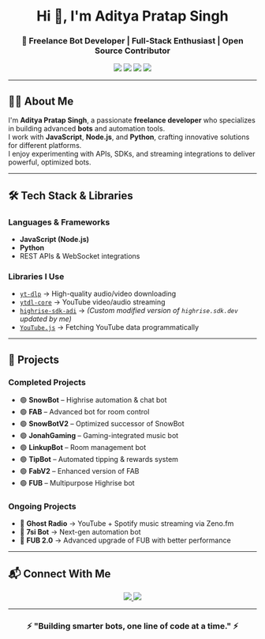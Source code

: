 <h1 align="center">Hi 👋, I'm Aditya Pratap Singh</h1>
<h3 align="center">🚀 Freelance Bot Developer | Full-Stack Enthusiast | Open Source Contributor</h3>

<p align="center">
  <img src="https://img.shields.io/badge/Code-JavaScript-yellow?style=for-the-badge&logo=javascript" />
  <img src="https://img.shields.io/badge/Node.js-339933?style=for-the-badge&logo=node.js&logoColor=white" />
  <img src="https://img.shields.io/badge/Python-3776AB?style=for-the-badge&logo=python&logoColor=white" />
  <img src="https://img.shields.io/badge/Open%20Source-Contributor-brightgreen?style=for-the-badge&logo=github" />
</p>

---

## 🧑‍💻 About Me

I'm **Aditya Pratap Singh**, a passionate **freelance developer** who specializes in building advanced **bots** and automation tools.  
I work with **JavaScript**, **Node.js**, and **Python**, crafting innovative solutions for different platforms.  
I enjoy experimenting with APIs, SDKs, and streaming integrations to deliver powerful, optimized bots.

---

## 🛠 Tech Stack & Libraries

### **Languages & Frameworks**
- **JavaScript (Node.js)**
- **Python**
- REST APIs & WebSocket integrations

### **Libraries I Use**
- [`yt-dlp`](https://github.com/yt-dlp/yt-dlp) → High-quality audio/video downloading  
- [`ytdl-core`](https://github.com/fent/node-ytdl-core) → YouTube video/audio streaming  
- [`highrise-sdk-adi`](https://github.com/Adixxhighrise/highrise-sdk-adi) → *(Custom modified version of `highrise.sdk.dev` updated by me)*  
- [`YouTube.js`](https://github.com/LuanRT/YouTube.js) → Fetching YouTube data programmatically

---

## 🚀 Projects

### **Completed Projects**
- 🟢 **SnowBot** – Highrise automation & chat bot  
- 🟢 **FAB** – Advanced bot for room control  
- 🟢 **SnowBotV2** – Optimized successor of SnowBot  
- 🟢 **JonahGaming** – Gaming-integrated music bot  
- 🟢 **LinkupBot** – Room management bot  
- 🟢 **TipBot** – Automated tipping & rewards system  
- 🟢 **FabV2** – Enhanced version of FAB  
- 🟢 **FUB** – Multipurpose Highrise bot  

### **Ongoing Projects**
- 🔄 **Ghost Radio** → YouTube + Spotify music streaming via Zeno.fm  
- 🔄 **7si Bot** → Next-gen automation bot  
- 🔄 **FUB 2.0** → Advanced upgrade of FUB with better performance

---


## 📬 Connect With Me

<p align="center">
  <a href="https://github.com/Adixxhighrise" target="_blank">
    <img src="https://img.shields.io/badge/GitHub-100000?style=for-the-badge&logo=github&logoColor=white" />
  </a>
  <a href="mailto:adityapratap8634@gmail.com" target="_blank">
    <img src="https://img.shields.io/badge/Email-D14836?style=for-the-badge&logo=gmail&logoColor=white" />
  </a>
</p>

---

<h3 align="center">⚡ "Building smarter bots, one line of code at a time." ⚡</h3>
